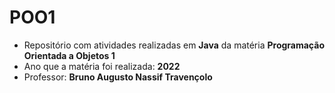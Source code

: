 # POO1
* Repositório com atividades realizadas em **Java** da matéria **Programação Orientada a Objetos 1**
* Ano que a matéria foi realizada: **2022**
* Professor: **Bruno Augusto Nassif Travençolo**
